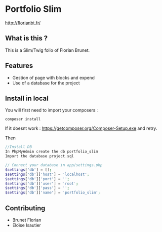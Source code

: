 # Portfolio Slim


http://florianbt.fr/

## What is this ?

This is a Slim/Twig folio of Florian Brunet.


## Features

* Gestion of page with blocks and expend
* Use of a database for the project


## Install in local

You will first need to import your composers :
```
composer install
```

If it doesnt work :
https://getcomposer.org/Composer-Setup.exe
and retry.

Then
```php
//Install DB
In PhpMyAdmin create the db portfolio_slim
Import the database project.sql

// Connect your database in app/settings.php 
$settings['db'] = [];
$settings['db']['host'] = 'localhost';
$settings['db']['port'] = '';
$settings['db']['user'] = 'root';
$settings['db']['pass'] = '';
$settings['db']['name'] = 'portfolio_slim';
```

## Contributing
* Brunet Florian
* Eloïse Isautier
